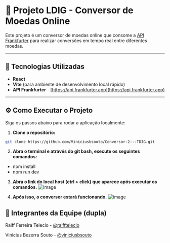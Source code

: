 # 💱 Projeto LDIG - Conversor de Moedas Online

Este projeto é um conversor de moedas online que consome a [API Frankfurter](https://api.frankfurter.app/) para realizar conversões em tempo real entre diferentes moedas.

---

## 🚀 Tecnologias Utilizadas

- **React**  
- **Vite** (para ambiente de desenvolvimento local rápido)
- **API Frankfurter** - [https://api.frankfurter.app](https://api.frankfurter.app)

---

## ⚙️ Como Executar o Projeto

Siga os passos abaixo para rodar a aplicação localmente:

1. **Clone o repositório:**

```bash
git clone https://github.com/Viniciusbsouto/Conversor-2---TDIG.git
```

2. **Abra  o terminal e através do git bash, execute os seguintes comandos:**
   
- npm install
- npm run dev

3. **Abra o link do local host (ctrl + click) que aparece após executar os comandos.**
![image](https://github.com/user-attachments/assets/3384f6a1-d268-4447-93ea-c1f336e633c5)



4. **Após isso, o conversor estará funcionando.**
![image](https://github.com/user-attachments/assets/ea778792-150b-44b1-9eec-07a1d5aa7561)

   
## 👥 Integrantes da Equipe (dupla)

Raiff Ferreira Telecio - [@raifftelecio](https://github.com/raifftelecio)

Vinicius Bezerra Souto - [@viniciusbsouto](https://github.com/viniciusbsouto)
